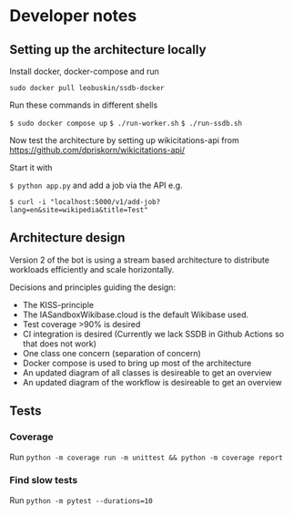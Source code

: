 # Developer notes

## Setting up the architecture locally
Install docker, docker-compose and run

`sudo docker pull leobuskin/ssdb-docker`

Run these commands in different shells

`$ sudo docker compose up`
`$ ./run-worker.sh`
`$ ./run-ssdb.sh`

Now test the architecture by setting up wikicitations-api from
https://github.com/dpriskorn/wikicitations-api/

Start it with

`$ python app.py`
and add a job via the API e.g.

`$ curl -i "localhost:5000/v1/add-job?lang=en&site=wikipedia&title=Test"`

## Architecture design
Version 2 of the bot is using a stream based architecture
to distribute workloads efficiently and scale horizontally.

Decisions and principles guiding the design:
* The KISS-principle
* The IASandboxWikibase.cloud is the default Wikibase used. 
* Test coverage >90% is desired
* CI integration is desired (Currently we lack SSDB in 
Github Actions so that does not work)
* One class one concern (separation of concern)
* Docker compose is used to bring up most of the architecture
* An updated diagram of all classes is desireable to get an overview
* An updated diagram of the workflow is desireable to get an overview

## Tests
### Coverage
Run
`python -m coverage run -m unittest && python -m coverage report`
### Find slow tests
Run 
`python -m pytest --durations=10`

[//]: # (# Class diagram)

[//]: # (# Sequence diagram for import of one page)
